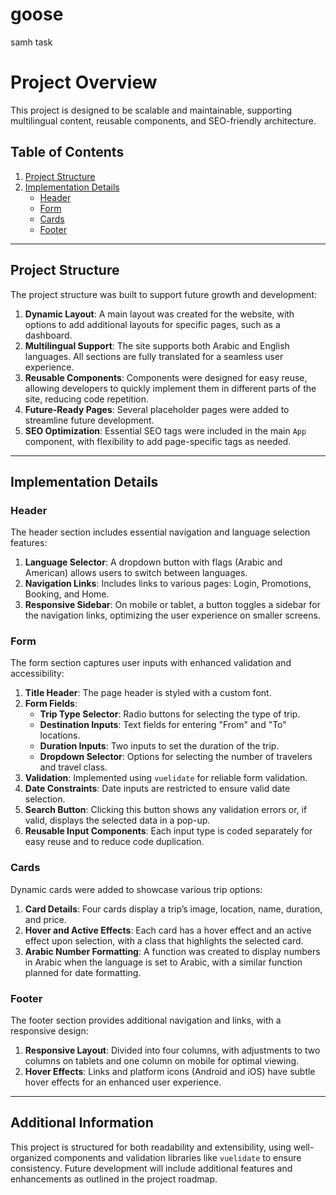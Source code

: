 # goose
samh task
# Project Overview

This project is designed to be scalable and maintainable, supporting multilingual content, reusable components, and SEO-friendly architecture.

## Table of Contents
1. [Project Structure](#project-structure)
2. [Implementation Details](#implementation-details)
   - [Header](#header)
   - [Form](#form)
   - [Cards](#cards)
   - [Footer](#footer)

---

## Project Structure

The project structure was built to support future growth and development:

1. **Dynamic Layout**: A main layout was created for the website, with options to add additional layouts for specific pages, such as a dashboard.
2. **Multilingual Support**: The site supports both Arabic and English languages. All sections are fully translated for a seamless user experience.
3. **Reusable Components**: Components were designed for easy reuse, allowing developers to quickly implement them in different parts of the site, reducing code repetition.
4. **Future-Ready Pages**: Several placeholder pages were added to streamline future development.
5. **SEO Optimization**: Essential SEO tags were included in the main `App` component, with flexibility to add page-specific tags as needed.

---

## Implementation Details

### Header

The header section includes essential navigation and language selection features:
1. **Language Selector**: A dropdown button with flags (Arabic and American) allows users to switch between languages.
2. **Navigation Links**: Includes links to various pages: Login, Promotions, Booking, and Home.
3. **Responsive Sidebar**: On mobile or tablet, a button toggles a sidebar for the navigation links, optimizing the user experience on smaller screens.

### Form

The form section captures user inputs with enhanced validation and accessibility:
1. **Title Header**: The page header is styled with a custom font.
2. **Form Fields**:
   - **Trip Type Selector**: Radio buttons for selecting the type of trip.
   - **Destination Inputs**: Text fields for entering "From" and "To" locations.
   - **Duration Inputs**: Two inputs to set the duration of the trip.
   - **Dropdown Selector**: Options for selecting the number of travelers and travel class.
3. **Validation**: Implemented using `vuelidate` for reliable form validation.
4. **Date Constraints**: Date inputs are restricted to ensure valid date selection.
5. **Search Button**: Clicking this button shows any validation errors or, if valid, displays the selected data in a pop-up.
6. **Reusable Input Components**: Each input type is coded separately for easy reuse and to reduce code duplication.

### Cards

Dynamic cards were added to showcase various trip options:
1. **Card Details**: Four cards display a trip’s image, location, name, duration, and price.
2. **Hover and Active Effects**: Each card has a hover effect and an active effect upon selection, with a class that highlights the selected card.
3. **Arabic Number Formatting**: A function was created to display numbers in Arabic when the language is set to Arabic, with a similar function planned for date formatting.

### Footer

The footer section provides additional navigation and links, with a responsive design:
1. **Responsive Layout**: Divided into four columns, with adjustments to two columns on tablets and one column on mobile for optimal viewing.
2. **Hover Effects**: Links and platform icons (Android and iOS) have subtle hover effects for an enhanced user experience.

---

## Additional Information

This project is structured for both readability and extensibility, using well-organized components and validation libraries like `vuelidate` to ensure consistency. Future development will include additional features and enhancements as outlined in the project roadmap.


